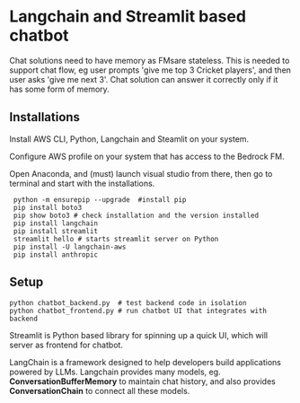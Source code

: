 # Langchain and Streamlit based chatbot

Chat solutions need to have memory as FMsare stateless. This is needed to support chat flow, eg user prompts 'give me top 3 Cricket players', and then user asks 'give me next 3'. Chat solution can answer it correctly only if it has some form of memory.

## Installations
Install AWS CLI, Python, Langchain and Steamlit on your system.

Configure AWS profile on your system that has access to the Bedrock FM.

Open Anaconda, and (must) launch visual studio from there, then go to terminal and start with the installations.

```
 python -m ensurepip --upgrade  #install pip
 pip install boto3
 pip show boto3 # check installation and the version installed
 pip install langchain
 pip install streamlit
 streamlit hello # starts streamlit server on Python
 pip install -U langchain-aws
 pip install anthropic
``` 
 
## Setup

```
python chatbot_backend.py  # test backend code in isolation
python chatbot_frontend.py # run chatbot UI that integrates with backend
```

Streamlit is Python based library for spinning up a quick UI, which will server as frontend for chatbot.

LangChain is a framework designed to help developers build applications powered by LLMs. Langchain provides many models, eg. **ConversationBufferMemory** to maintain chat history, and also provides **ConversationChain** to connect all these models.  

